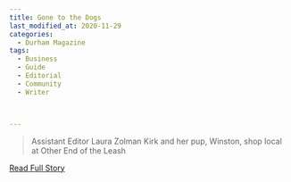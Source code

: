 ```yaml
---
title: Gone to the Dogs
last_modified_at: 2020-11-29
categories:
  - Durham Magazine
tags:
  - Business
  - Guide
  - Editorial 
  - Community
  - Writer



---
```


> Assistant Editor Laura Zolman Kirk and her pup, Winston, shop local at Other End of the Leash

<a href="https://issuu.com/shannonmedia/docs/dma_94ad3024a5d2ec/68" target="_blank">Read Full Story</a>
